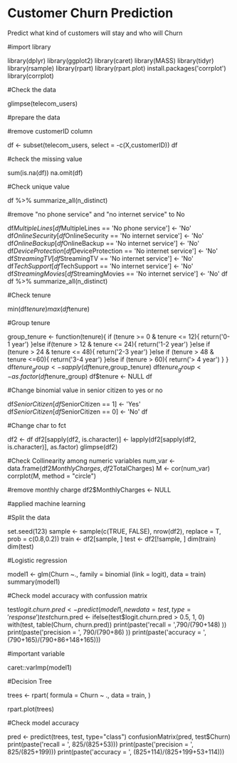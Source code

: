 # Customer Churn Prediction 
Predict what kind of customers will stay and who will Churn


#import library

library(dplyr)
library(ggplot2)
library(caret)
library(MASS)
library(tidyr)
library(rsample)
library(rpart)
library(rpart.plot)
install.packages('corrplot')
library(corrplot)


#Check the data

glimpse(telecom_users)

#prepare the data

#remove customerID column

df <- subset(telecom_users, select = -c(X,customerID))
df

#check the missing value

sum(is.na(df))
na.omit(df)

#Check unique value

df %>% summarize_all(n_distinct)

#remove "no phone service" and "no internet service" to No

df$MultipleLines[df$MultipleLines == 'No phone service'] <- 'No'
df$OnlineSecurity[df$OnlineSecurity == 'No internet service'] <- 'No'
df$OnlineBackup[df$OnlineBackup == 'No internet service'] <- 'No'
df$DeviceProtection[df$DeviceProtection == 'No internet service'] <- 'No'
df$StreamingTV[df$StreamingTV == 'No internet service'] <- 'No'
df$TechSupport[df$TechSupport == 'No internet service'] <- 'No'
df$StreamingMovies[df$StreamingMovies == 'No internet service'] <- 'No'
df
df %>% summarize_all(n_distinct)


#Check tenure

min(df$tenure)
max(df$tenure)

#Group tenure

group_tenure <- function(tenure){
  if (tenure >= 0 & tenure <= 12){
    return('0-1 year')
  }else if(tenure > 12 & tenure <= 24){
    return('1-2 year')
  }else if (tenure > 24 & tenure <= 48){
    return('2-3 year')
  }else if (tenure > 48 & tenure <=60){
    return('3-4 year')
  }else if (tenure > 60){
    return('> 4 year')
  }
}
df$tenure_group <- sapply(df$tenure,group_tenure)
df$tenure_group <- as.factor(df$tenure_group)
df$tenure <- NULL
df

#Change binomial value in senior citizen to yes or no

df$SeniorCitizen[df$SeniorCitizen == 1] <- 'Yes'
df$SeniorCitizen[df$SeniorCitizen == 0] <- 'No'
df

#Change char to fct

df2 <- df
df2[sapply(df2, is.character)] <- lapply(df2[sapply(df2, is.character)], as.factor)
glimpse(df2)

#Check Collinearity among numeric variables
num_var <- data.frame(df2$MonthlyCharges, df2$TotalCharges)
M <- cor(num_var)
corrplot(M, method = "circle")

#remove monthly charge
df2$MonthlyCharges <- NULL

#applied machine learning

#Split the data

set.seed(123)
sample <- sample(c(TRUE, FALSE), nrow(df2), replace = T, prob =                   c(0.8,0.2))
train <- df2[sample, ]
test <- df2[!sample, ]
dim(train)
dim(test)

#Logistic regression

model1 <- glm(Churn ~., family = binomial (link = logit), data = train)
summary(model1)

#Check model accuracy with confussion matrix

test$logit.churn.pred <- predict(model1, newdata = test, type = 'response')
test$churn.pred <- ifelse(test$logit.churn.pred > 0.5, 1, 0)
with(test, table(Churn, churn.pred))
print(paste('recall = ',790/(790+148) ))
print(paste('precision = ', 790/(790+86) ))
print(paste('accuracy = ', (790+165)/(790+86+148+165)))

#important variable

caret::varImp(model1)


#Decision Tree

trees <- rpart(
  formula = Churn ~ .,
  data    = train,
)

rpart.plot(trees)

#Check model accuracy 

pred <- predict(trees, test, type="class")
confusionMatrix(pred, test$Churn)
print(paste('recall = ', 825/(825+53)))
print(paste('precision = ', 825/(825+199)))
print(paste('accuracy = ', (825+114)/(825+199+53+114)))


